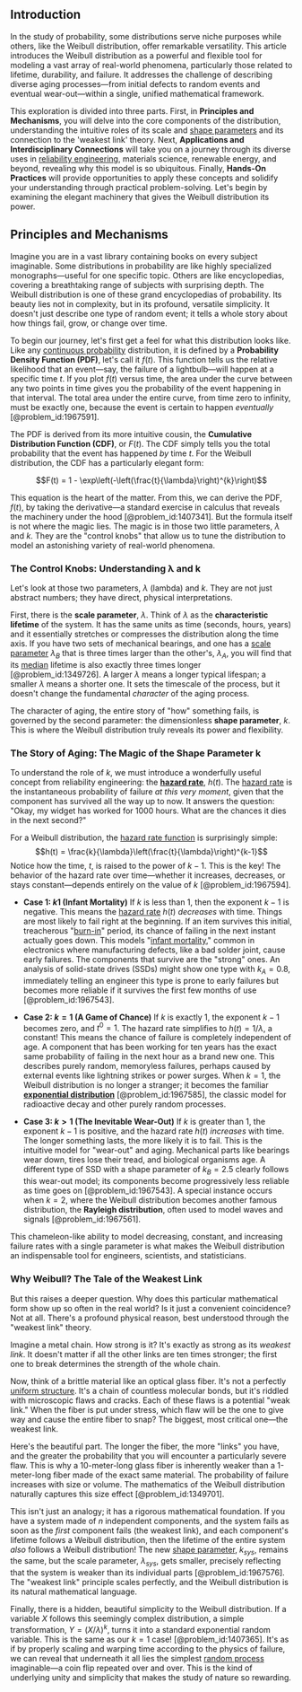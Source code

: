 ## Introduction
In the study of probability, some distributions serve niche purposes while others, like the Weibull distribution, offer remarkable versatility. This article introduces the Weibull distribution as a powerful and flexible tool for modeling a vast array of real-world phenomena, particularly those related to lifetime, durability, and failure. It addresses the challenge of describing diverse aging processes—from initial defects to random events and eventual wear-out—within a single, unified mathematical framework.

This exploration is divided into three parts. First, in **Principles and Mechanisms**, you will delve into the core components of the distribution, understanding the intuitive roles of its scale and [shape parameters](@article_id:270106) and its connection to the 'weakest link' theory. Next, **Applications and Interdisciplinary Connections** will take you on a journey through its diverse uses in [reliability engineering](@article_id:270817), materials science, renewable energy, and beyond, revealing why this model is so ubiquitous. Finally, **Hands-On Practices** will provide opportunities to apply these concepts and solidify your understanding through practical problem-solving. Let's begin by examining the elegant machinery that gives the Weibull distribution its power.

## Principles and Mechanisms

Imagine you are in a vast library containing books on every subject imaginable. Some distributions in probability are like highly specialized monographs—useful for one specific topic. Others are like encyclopedias, covering a breathtaking range of subjects with surprising depth. The Weibull distribution is one of these grand encyclopedias of probability. Its beauty lies not in complexity, but in its profound, versatile simplicity. It doesn't just describe one type of random event; it tells a whole story about how things fail, grow, or change over time.

To begin our journey, let's first get a feel for what this distribution looks like. Like any [continuous probability](@article_id:150901) distribution, it is defined by a **Probability Density Function (PDF)**, let's call it $f(t)$. This function tells us the relative likelihood that an event—say, the failure of a lightbulb—will happen at a specific time $t$. If you plot $f(t)$ versus time, the area under the curve between any two points in time gives you the probability of the event happening in that interval. The total area under the entire curve, from time zero to infinity, must be exactly one, because the event is certain to happen *eventually* [@problem_id:1967591].

The PDF is derived from its more intuitive cousin, the **Cumulative Distribution Function (CDF)**, or $F(t)$. The CDF simply tells you the total probability that the event has happened *by* time $t$. For the Weibull distribution, the CDF has a particularly elegant form:

$$F(t) = 1 - \exp\left(-\left(\frac{t}{\lambda}\right)^{k}\right)$$

This equation is the heart of the matter. From this, we can derive the PDF, $f(t)$, by taking the derivative—a standard exercise in calculus that reveals the machinery under the hood [@problem_id:1407341]. But the formula itself is not where the magic lies. The magic is in those two little parameters, $\lambda$ and $k$. They are the "control knobs" that allow us to tune the distribution to model an astonishing variety of real-world phenomena.

### The Control Knobs: Understanding λ and k

Let's look at those two parameters, $\lambda$ (lambda) and $k$. They are not just abstract numbers; they have direct, physical interpretations.

First, there is the **scale parameter**, $\lambda$. Think of $\lambda$ as the **characteristic lifetime** of the system. It has the same units as time (seconds, hours, years) and it essentially stretches or compresses the distribution along the time axis. If you have two sets of mechanical bearings, and one has a [scale parameter](@article_id:268211) $\lambda_B$ that is three times larger than the other's, $\lambda_A$, you will find that its [median](@article_id:264383) lifetime is also exactly three times longer [@problem_id:1349726]. A larger $\lambda$ means a longer typical lifespan; a smaller $\lambda$ means a shorter one. It sets the timescale of the process, but it doesn't change the fundamental *character* of the aging process.

The character of aging, the entire story of "how" something fails, is governed by the second parameter: the dimensionless **shape parameter**, $k$. This is where the Weibull distribution truly reveals its power and flexibility.

### The Story of Aging: The Magic of the Shape Parameter k

To understand the role of $k$, we must introduce a wonderfully useful concept from reliability engineering: the **[hazard rate](@article_id:265894)**, $h(t)$. The [hazard rate](@article_id:265894) is the instantaneous probability of failure *at this very moment*, given that the component has survived all the way up to now. It answers the question: "Okay, my widget has worked for 1000 hours. What are the chances it dies in the next second?"

For a Weibull distribution, the [hazard rate function](@article_id:267885) is surprisingly simple:
$$h(t) = \frac{k}{\lambda}\left(\frac{t}{\lambda}\right)^{k-1}$$
Notice how the time, $t$, is raised to the power of $k-1$. This is the key! The behavior of the hazard rate over time—whether it increases, decreases, or stays constant—depends entirely on the value of $k$ [@problem_id:1967594].

*   **Case 1: $k  1$ (Infant Mortality)**
    If $k$ is less than 1, then the exponent $k-1$ is negative. This means the [hazard rate](@article_id:265894) $h(t)$ *decreases* with time. Things are most likely to fail right at the beginning. If an item survives this initial, treacherous "[burn-in](@article_id:197965)" period, its chance of failing in the next instant actually goes down. This models "[infant mortality](@article_id:270827)," common in electronics where manufacturing defects, like a bad solder joint, cause early failures. The components that survive are the "strong" ones. An analysis of solid-state drives (SSDs) might show one type with $k_A = 0.8$, immediately telling an engineer this type is prone to early failures but becomes more reliable if it survives the first few months of use [@problem_id:1967543].

*   **Case 2: $k = 1$ (A Game of Chance)**
    If $k$ is exactly 1, the exponent $k-1$ becomes zero, and $t^0 = 1$. The hazard rate simplifies to $h(t) = 1/\lambda$, a constant! This means the chance of failure is completely independent of age. A component that has been working for ten years has the exact same probability of failing in the next hour as a brand new one. This describes purely random, memoryless failures, perhaps caused by external events like lightning strikes or power surges. When $k=1$, the Weibull distribution is no longer a stranger; it becomes the familiar **[exponential distribution](@article_id:273400)** [@problem_id:1967585], the classic model for radioactive decay and other purely random processes.

*   **Case 3: $k > 1$ (The Inevitable Wear-Out)**
    If $k$ is greater than 1, the exponent $k-1$ is positive, and the hazard rate $h(t)$ *increases* with time. The longer something lasts, the more likely it is to fail. This is the intuitive model for "wear-out" and aging. Mechanical parts like bearings wear down, tires lose their tread, and biological organisms age. A different type of SSD with a shape parameter of $k_B=2.5$ clearly follows this wear-out model; its components become progressively less reliable as time goes on [@problem_id:1967543]. A special instance occurs when $k=2$, where the Weibull distribution becomes another famous distribution, the **Rayleigh distribution**, often used to model waves and signals [@problem_id:1967561].

This chameleon-like ability to model decreasing, constant, and increasing failure rates with a single parameter is what makes the Weibull distribution an indispensable tool for engineers, scientists, and statisticians.

### Why Weibull? The Tale of the Weakest Link

But this raises a deeper question. Why does this particular mathematical form show up so often in the real world? Is it just a convenient coincidence? Not at all. There's a profound physical reason, best understood through the "weakest link" theory.

Imagine a metal chain. How strong is it? It's exactly as strong as its *weakest link*. It doesn't matter if all the other links are ten times stronger; the first one to break determines the strength of the whole chain.

Now, think of a brittle material like an optical glass fiber. It's not a perfectly [uniform structure](@article_id:150042). It's a chain of countless molecular bonds, but it's riddled with microscopic flaws and cracks. Each of these flaws is a potential "weak link." When the fiber is put under stress, which flaw will be the one to give way and cause the entire fiber to snap? The biggest, most critical one—the weakest link.

Here's the beautiful part. The longer the fiber, the more "links" you have, and the greater the probability that you will encounter a particularly severe flaw. This is why a 10-meter-long glass fiber is inherently weaker than a 1-meter-long fiber made of the exact same material. The probability of failure increases with size or volume. The mathematics of the Weibull distribution naturally captures this size effect [@problem_id:1349701].

This isn't just an analogy; it has a rigorous mathematical foundation. If you have a system made of $n$ independent components, and the system fails as soon as the *first* component fails (the weakest link), and each component's lifetime follows a Weibull distribution, then the lifetime of the entire system *also* follows a Weibull distribution! The new [shape parameter](@article_id:140568), $k_{sys}$, remains the same, but the scale parameter, $\lambda_{sys}$, gets smaller, precisely reflecting that the system is weaker than its individual parts [@problem_id:1967576]. The "weakest link" principle scales perfectly, and the Weibull distribution is its natural mathematical language.

Finally, there is a hidden, beautiful simplicity to the Weibull distribution. If a variable $X$ follows this seemingly complex distribution, a simple transformation, $Y = (X/\lambda)^k$, turns it into a standard exponential random variable. This is the same as our $k=1$ case! [@problem_id:1407365]. It's as if by properly scaling and warping time according to the physics of failure, we can reveal that underneath it all lies the simplest [random process](@article_id:269111) imaginable—a coin flip repeated over and over. This is the kind of underlying unity and simplicity that makes the study of nature so rewarding.